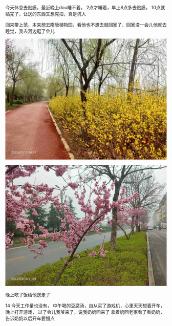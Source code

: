 今天休息去贴膜，最近晚上dou睡不着， 2点才睡着，早上8点多去贴膜， 10点就贴完了，让送的东西又想克扣，真是坑人

回来带上范，本来想去隋唐植物园，看他也不想去就回家了，回家没一会儿他就去睡觉，我去河边逛了会儿

![](../../img/6904315-87736236c7403b8a.jpg)

![](../../img/6904315-7d6010218985ced2.jpg)


晚上吃了饭给他送走了

14 今天工作量也没有， 中午喝的豆腐汤，自从买了游戏机，心里天天想着开车，
晚上打开游戏， 过了会儿我爷来了，说我奶奶回来了
拿着奶回老家看了看奶奶， 告诉奶奶以后开车要慢点
